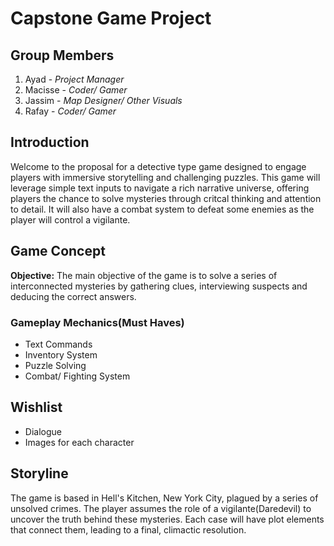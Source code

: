 #  **Capstone Game Project**

## **Group Members**
1. Ayad - _Project Manager_
2. Macisse - _Coder/ Gamer_
3. Jassim - _Map Designer/ Other Visuals_
4. Rafay - _Coder/ Gamer_

## Introduction
Welcome to the proposal for a detective type game designed to engage players with immersive storytelling and challenging puzzles. This game will leverage simple text inputs to navigate a rich narrative universe, offering players the chance to solve mysteries through critcal thinking and attention to detail. It will also have a combat system to defeat some enemies as the player will control a vigilante.

## Game Concept

**Objective:** The main objective of the game is to solve a series of interconnected mysteries by gathering clues, interviewing suspects and deducing the correct answers.

### Gameplay Mechanics(Must Haves)
- Text Commands
- Inventory System
- Puzzle Solving
- Combat/ Fighting System

## Wishlist
- Dialogue
- Images for each character

## Storyline
The game is based in Hell's Kitchen, New York City, plagued by a series of unsolved crimes. The player assumes the role of a vigilante(Daredevil) to uncover the truth behind these mysteries. Each case will have plot elements that connect them, leading to a final, climactic resolution.

